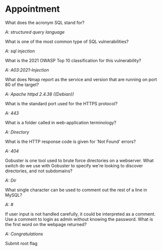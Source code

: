 Appointment
==========================

What does the acronym SQL stand for? 

_A: structured query language_

What is one of the most common type of SQL vulnerabilities? 

_A: sql injection_

What is the 2021 OWASP Top 10 classification for this vulnerability? 

_A: A03:2021-Injection_

What does Nmap report as the service and version that are running on port 80 of the target? 

_A: Apache httpd 2.4.38 ((Debian))_

What is the standard port used for the HTTPS protocol? 

_A: 443_

What is a folder called in web-application terminology? 

_A: Directory_

What is the HTTP response code is given for 'Not Found' errors? 

_A: 404_

 Gobuster is one tool used to brute force directories on a webserver. What switch do we use with Gobuster to specify we're looking to discover directories, and not subdomains? 
 
 _A: Dir_
 
  What single character can be used to comment out the rest of a line in MySQL? 
  
  _A: #_
  
   If user input is not handled carefully, it could be interpreted as a comment. Use a comment to login as admin without knowing the password. What is the first word on the webpage returned? 
   
   _A: Congratulations_
   
   Submit root flag
   <br>
           
